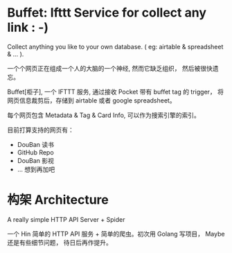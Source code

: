 # Buffet: Ifttt Service for collect any link  : -)

Collect anything you like to your own database. ( eg: airtable & spreadsheet & ... ).

一个个网页正在组成一个人的大脑的一个神经, 然而它缺乏组织， 然后被很快遗忘。

Buffet[柜子], 一个 IFTTT 服务, 通过接收 Pocket 带有 buffet tag 的 trigger， 将网页信息裁剪后，存储到 airtable 或者 google spreadsheet。

每个网页包含 Metadata & Tag & Card Info, 可以作为搜索引擎的索引。

目前打算支持的网页有：

- DouBan 读书
- GitHub Repo 
- DouBan 影视
- ... 想到再加吧


# 构架 Architecture

A really simple HTTP API Server + Spider 

一个 Hin 简单的 HTTP API 服务 + 简单的爬虫。初次用 Golang 写项目， Maybe 还是有些细节问题， 待日后再作提升。













